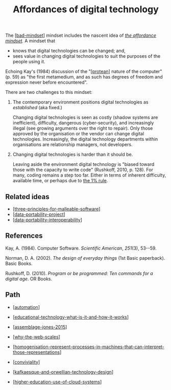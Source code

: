 ﻿---
tags:
- nodt
- digital-technology
title: Affordances of digital technology
type: note
---
The [[bad-mindset]] mindset includes the nascent idea of [_the affordance mindset_](https://djon.es/blog/2014/11/07/established-versus-affordances-part-of-the-reason-institutional-e-learning-is-like-teenage-sex/#the-affordance-mindset). A mindset that 

- knows that digital technologies can be changed; and,
- sees value in changing digital technologies to suit the purposes of the people using it.

Echoing Kay's (1984) discussion of the "[[protean]] nature of the computer" (p. 59) as "the first metamedium, and as such has degrees of freedom and expression never before encountered". 

There are two challenges to this mindset:

1. The contemporary environment positions digital technologies as _established_ (aka fixed.)

    Changing digital technologies is seen as costly (shadow systems are inefficient), difficulty, dangerous (cyber-security), and increasingly illegal (see growing arguments over the right to repair). Only those approved by the organisation or the vendor can change digital technologies. Increasingly, the digital technology departments within organisations are relationship managers, not developers.

2. Changing digital technologies is harder than it should be.

    Leaving aside the environment digital technology is "biased toward those with the capacity to write code" (Rushkoff, 2010, p. 128). For many, coding remains a step too far. Either in terms of inherent difficulty, available time, or perhaps due to [the 1% rule](https://en.wikipedia.org/wiki/1%25_rule).

## Related ideas

- [[three-principles-for-malleable-software]] 
- [[data-portability-project]]
- [[data-portability-interoperability]]

## References

Kay, A. (1984). Computer Software. *Scientific American*, *251*(3), 53--59.

Norman, D. A. (2002). *The design of everyday things* (1st Basic paperback). Basic Books.

Rushkoff, D. (2010). *Program or be programmed: Ten commands for a digital age*. OR Books.

## Path

- [[automation]]

- [[educational-technology-what-is-it-and-how-it-works]]
- [[assemblage-jones-2015]]
- [[why-the-web-scales]]
- [[homogenisation-represent-processes-in-machines-that-can-interpret-those-representations]]
- [[conviviality]]
- [[kafkaesque-and-orwellian-technology-design]]
- [[higher-education-use-of-cloud-systems]]


[//begin]: # "Autogenerated link references for markdown compatibility"
[bad-mindset]: ../CASA/bad-mindset "The BAD (Bricolage, Affordances, Distribution) mindset"
[protean]: ../concepts/protean "Protean"
[three-principles-for-malleable-software]: three-principles-for-malleable-software "Three principles for malleable software"
[data-portability-project]: ../CASA/data-portability-project "Data Portability Project "
[data-portability-interoperability]: ../computing/data-portability-interoperability "Data portability and interoperability"
[automation]: automation "Automation"
[educational-technology-what-is-it-and-how-it-works]: educational-technology-what-is-it-and-how-it-works "Educational technology: what is it and how it works"
[assemblage-jones-2015]: ../Distribution/assemblage-jones-2015 "Assemblage (Jones, 2015)"
[why-the-web-scales]: why-the-web-scales "Why the web scales"
[homogenisation-represent-processes-in-machines-that-can-interpret-those-representations]: homogenisation-represent-processes-in-machines-that-can-interpret-those-representations "Homogenisation - represent processes in machines that can interpret those representations"
[conviviality]: conviviality "Convivality"
[kafkaesque-and-orwellian-technology-design]: ../kafkaesque-and-orwellian-technology-design "Kafkaesque and Orwellian Technology Design"
[higher-education-use-of-cloud-systems]: higher-education-use-of-cloud-systems "# Higher education use of cloud systems"
[//end]: # "Autogenerated link references"